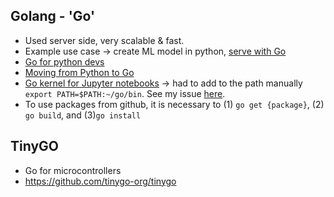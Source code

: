 ## Golang - 'Go'
* Used server side, very scalable & fast. 
* Example use case -> create ML model in python, [serve with Go](https://www.tensorflow.org/install/lang_go)
* [Go for python devs](https://golang-for-python-programmers.readthedocs.io/en/latest/)
* [Moving from Python to Go](https://towardsdatascience.com/moving-to-go-from-python-9ebbd9a8aec4)
* [Go kernel for Jupyter notebooks](https://github.com/gopherdata/gophernotes) -> had to add to the path manually `export PATH=$PATH:~/go/bin`. See my issue [here](https://github.com/gopherdata/gophernotes/issues/162).
* To use packages from github, it is necessary to (1) `go get {package}`, (2) `go build`, and (3)`go install`

## TinyGO
* Go for microcontrollers
* https://github.com/tinygo-org/tinygo